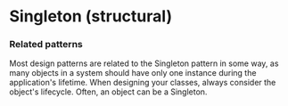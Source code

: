 # Singleton (structural)



### Related patterns

Most design patterns are related to the Singleton pattern in some way, as many objects in a system should have only one instance during the application's lifetime. When designing your classes, always consider the object's lifecycle. Often, an object can be a Singleton.
